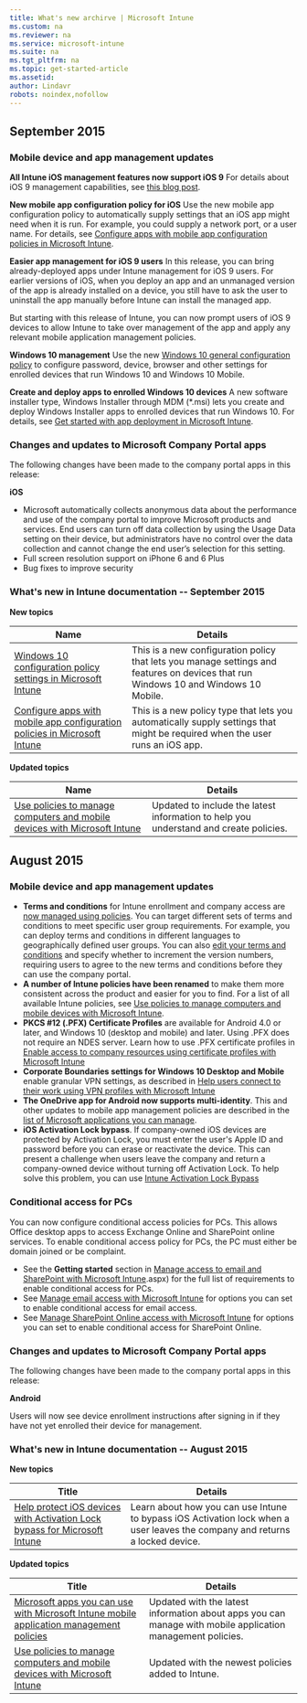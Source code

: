 ```yaml
---
title: What's new archirve | Microsoft Intune
ms.custom: na
ms.reviewer: na
ms.service: microsoft-intune
ms.suite: na
ms.tgt_pltfrm: na
ms.topic: get-started-article
ms.assetid:
author: Lindavr
robots: noindex,nofollow
---
```


## September 2015
### Mobile device and app management updates
**All Intune iOS management features now support iOS 9**
For details about iOS 9 management capabilities, see [this blog post](http://blogs.technet.com/b/microsoftintune/archive/2015/09/09/day-zero-support-for-ios-9-with-intune.aspx).

**New mobile app configuration policy for iOS**
Use the new mobile app configuration policy to automatically supply settings that an iOS app might need when it is run. For example, you could supply a network port, or a user name. For details, see [Configure apps with mobile app configuration policies in Microsoft Intune](https://technet.microsoft.com/library/mt481447.aspx).

**Easier app management for iOS 9 users**
 In this release, you can bring already-deployed apps under Intune management for iOS 9 users. For earlier versions of iOS, when you deploy an app and an unmanaged version of the app is already installed on a device, you still have to ask the user to uninstall the app manually before Intune can install the managed app.

 But starting with this release of Intune, you can now prompt users of iOS 9 devices to allow Intune to take over management of the app and apply any relevant mobile application management policies.

 **Windows 10 management** Use the new [Windows 10 general configuration policy](https://technet.microsoft.com/library/mt404697.aspx) to configure password, device, browser and other settings for enrolled devices that run Windows 10 and Windows 10 Mobile.

 **Create and deploy apps to enrolled Windows 10 devices** A new software installer type, Windows Installer through MDM (&#42;.msi) lets you create and deploy Windows Installer apps to enrolled devices that run Windows 10. For details, see [Get started with app deployment in Microsoft Intune](https://technet.microsoft.com/library/dn646955.aspx).

### Changes and updates to Microsoft Company Portal apps
The following changes have been made to the company portal apps in this release:

**iOS**
* Microsoft automatically collects anonymous data about the performance and use of the company portal to improve Microsoft products and services. End users can turn off data collection by using the Usage Data setting on their device, but administrators have no control over the data collection and cannot change the end user’s selection for this setting.
* Full screen resolution support on iPhone 6 and 6 Plus
* Bug fixes to improve security

### What's new in Intune documentation -- September 2015
**New topics**

|Name|Details|
|----|--------|
|[Windows 10 configuration policy settings in Microsoft Intune](https://technet.microsoft.com/library/mt404697.aspx)|This is a new configuration policy that lets you manage settings and features on devices that run Windows 10 and Windows 10 Mobile.
| [Configure apps with mobile app configuration policies in Microsoft Intune](https://technet.microsoft.com/library/mt481447.aspx)|This is a new policy type that lets you automatically supply settings that might be required when the user runs an iOS app. |

**Updated topics**

|Name|Details|
|----|-------|
|[Use policies to manage computers and mobile devices with Microsoft Intune](https://technet.microsoft.com/library/dn743712.aspx)|Updated to include the latest information to help you understand and create policies.|

## August 2015
### Mobile device and app management updates
* **Terms and conditions** for Intune enrollment and company access are [now managed using policies](https://technet.microsoft.com/library/mt405893.aspx). You can target different sets of terms and conditions to meet specific user group requirements. For example, you can  deploy terms and conditions in different languages to geographically defined user groups. You can also [edit your terms and conditions](https://technet.microsoft.com/library/mt405893.aspx#BKMK_TCVers) and specify whether to increment the version numbers, requiring users to agree to the new terms and conditions before they can use the company portal.
* **A number of Intune policies have been renamed** to make them more consistent across the product and easier for you to find. For a list of all available Intune policies, see [Use policies to manage computers and mobile devices with Microsoft Intune](https://technet.microsoft.com/library/dn743712.aspx).
* **PKCS #12 (.PFX) Certificate Profiles** are available for Android 4.0 or later, and Windows 10 (desktop and mobile) and later. Using .PFX does not require an NDES server. Learn how to use .PFX certificate profiles in [Enable access to company resources using certificate profiles with Microsoft Intune](http://technet.microsoft.com/library/dn818904.aspx)
* **Corporate Boundaries settings for Windows 10 Desktop and Mobile** enable granular VPN settings, as described in [Help users connect to their work using VPN profiles with Microsoft Intune](https://technet.microsoft.com/library/dn818905.aspx)
* **The OneDrive app for Android now supports multi-identity**. This and other updates to mobile app management policies are described in the [list of Microsoft applications you can manage](https://technet.microsoft.com/library/dn708489.aspx).
* **iOS Activation Lock bypass**. If company-owned iOS devices are protected by Activation Lock, you must enter the user's Apple ID and password before you can erase or reactivate the device. This can present a challenge when users leave the company and return a company-owned device without turning off Activation Lock. To help solve this problem, you can use [Intune Activation Lock Bypass](https://technet.microsoft.com/library/mt414176.aspx)

### Conditional access for PCs
You can now configure conditional access policies for PCs. This allows Office desktop apps to access Exchange Online and SharePoint online services.
To enable conditional access policy for PCs, the PC must either be domain joined or be complaint.
* See the **Getting started** section in  [Manage access to email and SharePoint with Microsoft Intune](http://technet.microsoft.com/library/dn818907).aspx) for the full list of requirements to enable conditional access for PCs.
* See [Manage email access with Microsoft Intune](https://technet.microsoft.com/library/dn705841.aspx) for options you can set to enable conditional access for email access.
* See [Manage SharePoint Online access with Microsoft Intune](https://technet.microsoft.com/library/dn705844.aspx) for options you can set to enable conditional access for SharePoint Online.

### Changes and updates to Microsoft Company Portal apps
The following changes have been made to the company portal apps in this release:

**Android**

Users will now see device enrollment instructions after signing in if they have not yet enrolled their device for management.

### What's new in Intune documentation -- August 2015
**New topics**

|Title|Details|
|-----|-------|
|[Help protect iOS devices with Activation Lock bypass for Microsoft Intune](https://technet.microsoft.com/library/mt414176.aspx)|Learn about how you can use Intune to bypass iOS Activation lock when a user leaves the company and returns a locked device.|

**Updated topics**

|Title|Details|
|-----|-------|
|[Microsoft apps you can use with Microsoft Intune mobile application management policies](https://technet.microsoft.com/library/dn708489.aspx)|Updated with the latest information about apps you can manage with mobile application management policies.
|[Use policies to manage computers and mobile devices with Microsoft Intune](http://technet.microsoft.com/library/dn743712.aspx)|Updated with the newest policies added to Intune.|
<!---
## July 2015
July updates for Intune are limited to behind-the-scenes enhancements that allow us to continue providing you with a high-quality service experience. New features are not included in this service update.

### Intune Onboarding benefit
Microsoft offers the Intune Onboarding benefit for eligible plans. The Onboarding benefit lets you work remotely with Microsoft specialists to get your Intune environment ready for use. For more information, see [Microsoft Intune Onboarding benefit description](https://technet.microsoft.com/library/mt228266.aspx)
### Changes and updates to Microsoft Company Portal apps
The following changes have been made to the company portal apps in this release.

**Android**

Microsoft automatically collects anonymous data about the performance and use of the company portal to improve Microsoft products and services. End users can turn off data collection by using the Usage Data setting on their device, but administrators have no control over the data collection and cannot change the end user’s selection for this setting.--->
